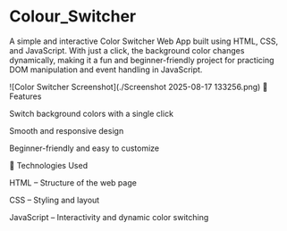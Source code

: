 # Colour_Switcher
A simple and interactive Color Switcher Web App built using HTML, CSS, and JavaScript.
With just a click, the background color changes dynamically, making it a fun and beginner-friendly project for practicing DOM manipulation and event handling in JavaScript.

![Color Switcher Screenshot](./Screenshot 2025-08-17 133256.png)
🔹 Features

Switch background colors with a single click

Smooth and responsive design

Beginner-friendly and easy to customize

🔧 Technologies Used

HTML – Structure of the web page

CSS – Styling and layout

JavaScript – Interactivity and dynamic color switching
